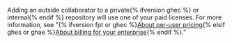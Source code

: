 Adding an outside collaborator to a private{% ifversion ghec %} or internal{% endif %} repository will use one of your paid licenses. For more information, see "{% ifversion fpt or ghec %}[About per-user pricing](/billing/managing-billing-for-your-github-account/about-per-user-pricing){% elsif ghes or ghae %}[About billing for your enterprise](/billing/managing-billing-for-your-github-account/about-billing-for-your-enterprise){% endif %}."
